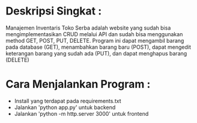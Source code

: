 # Deskripsi Singkat :
Manajemen Inventaris Toko Serba adalah website yang sudah bisa mengimplementasikan CRUD melalui API dan sudah bisa menggunakan method GET, POST, PUT, DELETE. Program ini dapat mengambil barang pada database (GET), menambahkan barang baru (POST), dapat mengedit keterangan barang yang sudah ada (PUT), dan dapat menghapus barang (DELETE)

# Cara Menjalankan Program :
- Install yang terdapat pada requirements.txt
- Jalankan 'python app.py' untuk backend
- Jalankan 'python -m http.server 3000' untuk frontend
